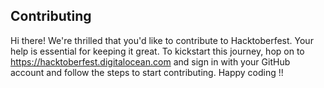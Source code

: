 ## Contributing
Hi there! We're thrilled that you'd like to contribute to Hacktoberfest. Your help is essential for keeping it great.
To kickstart this journey, hop on to https://hacktoberfest.digitalocean.com and sign in with your GitHub account and follow the steps to start contributing.
Happy coding !!

